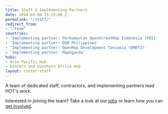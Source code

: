 ```yaml
---
title: Staff & Implementing Partners
date: 2018-03-08 15:23:00 Z
permalink: "/staff/"
redirect_from:
- "/team"
countries:
- 'Implementing partner: Perkumpulan OpenStreetMap Indonesia (POI)'
- 'Implementing partner: OSM Philippines'
- 'Implementing partner: OpenMap Development Tanzania (OMDTZ)'
- 'Implementing partner: MapUganda'
hubs:
- Asia Pacific Hub
- Eastern and Southern Africa Hub
layout: roster-staff
---
```


A team of dedicated staff, contractors, and implementing partners lead HOT's work.

Interested in joining the team? Take a look at our [jobs](/jobs) or learn how you can [get involved](/get-involved).
